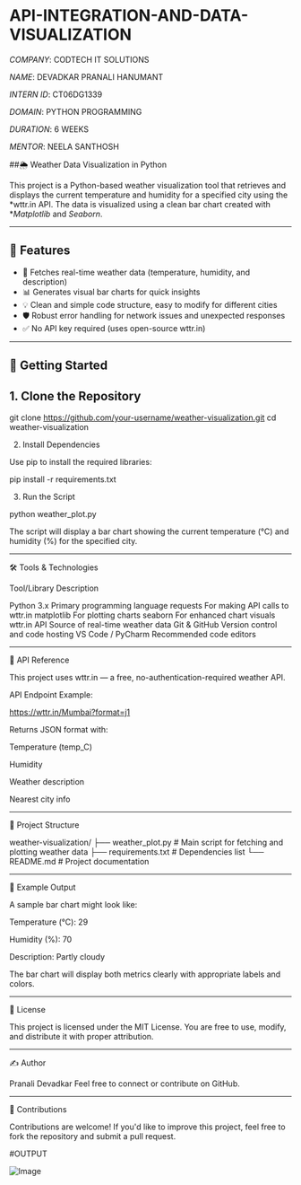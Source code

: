 # API-INTEGRATION-AND-DATA-VISUALIZATION

*COMPANY*: CODTECH IT SOLUTIONS

*NAME*: DEVADKAR PRANALI HANUMANT

*INTERN ID*: CT06DG1339

*DOMAIN*: PYTHON PROGRAMMING

*DURATION*: 6 WEEKS

*MENTOR*: NEELA SANTHOSH

##🌦️ Weather Data Visualization in Python

This project is a Python-based weather visualization tool that retrieves and displays the current temperature and humidity for a specified city using the *wttr.in API. The data is visualized using a clean bar chart created with **Matplotlib* and *Seaborn*.

---

## 📌 Features

- 📡 Fetches real-time weather data (temperature, humidity, and description)
- 📊 Generates visual bar charts for quick insights
- 💡 Clean and simple code structure, easy to modify for different cities
- 🛡️ Robust error handling for network issues and unexpected responses
- ✅ No API key required (uses open-source wttr.in)

---

## 🚀 Getting Started

## 1. Clone the Repository

git clone https://github.com/your-username/weather-visualization.git
cd weather-visualization

2. Install Dependencies

Use pip to install the required libraries:

pip install -r requirements.txt

3. Run the Script

python weather_plot.py

The script will display a bar chart showing the current temperature (°C) and humidity (%) for the specified city.


---

🛠 Tools & Technologies

Tool/Library	Description

Python 3.x	Primary programming language
requests	For making API calls to wttr.in
matplotlib	For plotting charts
seaborn	For enhanced chart visuals
wttr.in API	Source of real-time weather data
Git & GitHub	Version control and code hosting
VS Code / PyCharm	Recommended code editors



---

🔌 API Reference

This project uses wttr.in — a free, no-authentication-required weather API.

API Endpoint Example:

https://wttr.in/Mumbai?format=j1

Returns JSON format with:

Temperature (temp_C)

Humidity

Weather description

Nearest city info




---

📂 Project Structure

weather-visualization/
├── weather_plot.py        # Main script for fetching and plotting weather data
├── requirements.txt       # Dependencies list
└── README.md              # Project documentation


---

📸 Example Output

A sample bar chart might look like:

Temperature (°C): 29

Humidity (%): 70

Description: Partly cloudy


The bar chart will display both metrics clearly with appropriate labels and colors.


---

📄 License

This project is licensed under the MIT License.
You are free to use, modify, and distribute it with proper attribution.


---

✍️ Author

Pranali Devadkar
Feel free to connect or contribute on GitHub.


---

🤝 Contributions

Contributions are welcome!
If you'd like to improve this project, feel free to fork the repository and submit a pull request.



#OUTPUT

![Image](https://github.com/user-attachments/assets/ce331415-412c-45a7-82cd-f8cb9fc2544d)
